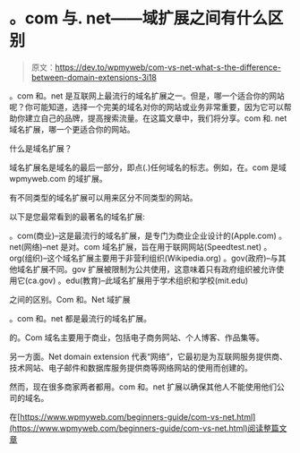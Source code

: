 # 。com 与. net——域扩展之间有什么区别

> 原文：<https://dev.to/wpmyweb/com-vs-net-what-s-the-difference-between-domain-extensions-3i18>

。com 和。net 是互联网上最流行的域名扩展之一。但是，哪一个适合你的网站呢？你可能知道，选择一个完美的域名对你的网站或业务非常重要，因为它可以帮助你建立自己的品牌，提高搜索流量。在这篇文章中，我们将分享。com 和. net 域名扩展，哪一个更适合你的网站。

什么是域名扩展？

域名扩展名是域名的最后一部分，即点(.)任何域名的标志。例如，在。com 是域 wpmyweb.com 的域扩展。

有不同类型的域名扩展可以用来区分不同类型的网站。

以下是您最常看到的最著名的域名扩展:

。com(商业)–这是最流行的域名扩展，是专门为商业企业设计的(Apple.com)
。net(网络)–net 是对。com 域名扩展，旨在用于联网网站(Speedtest.net)
。org(组织)–这个域名扩展主要用于非营利组织(Wikipedia.org)
。gov(政府)–与其他域名扩展不同。gov 扩展被限制为公共使用，这意味着只有政府组织被允许使用它(ca.gov)
。edu(教育)–此域名扩展用于学术组织和学校(mit.edu)

之间的区别。Com 和。Net 域扩展

。com 和。net 都是最流行的域名扩展。

的。Com 域名主要用于商业，包括电子商务网站、个人博客、作品集等。

另一方面。Net domain extension 代表“网络”，它最初是为互联网服务提供商、技术网站、电子邮件和数据库服务提供商等网络网站的使用而创建的。

然而，现在很多商家两者都用。com 和。net 扩展以确保其他人不能使用他们公司的域名。

在[https://www.wpmyweb.com/beginners-guide/com-vs-net.html](https://www.wpmyweb.com/beginners-guide/com-vs-net.html)阅读整篇文章